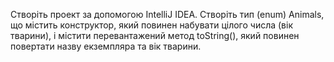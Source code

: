 Створіть проект за допомогою IntelliJ IDEA. Створіть тип (enum) Animals, що містить конструктор, 
який повинен набувати цілого числа (вік тварини), і містити перевантажений метод toString(), 
який повинен повертати назву екземпляра та вік тварини.